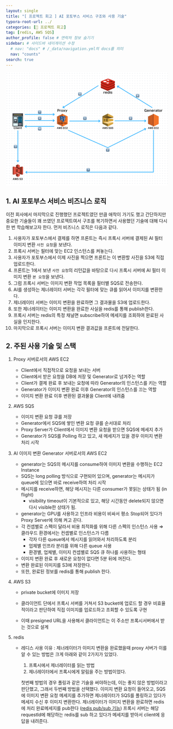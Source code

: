 ```yaml
---
layout: single
title: "[ 프로젝트 회고 ] AI 포토부스 서비스 구조와 사용 기술"
typora-root-url: ../
categories: [📌 프로젝트 회고]
tag: [redis, AWS SQS]
author_profile: false # 연락처 정보 숨기기
sidebar: # 사이드바 네이게이션 수정
  # nav: "docs" # /_data/navigation.yml의 docs를 의미
  nav: "counts"
search: true
---
```


![real-photobooth](/images/2024-09-10-photobooth-structure/real-photobooth.png)

## 1. AI 포토부스 서비스 비즈니스 로직

이전 회사에서 마지막으로 진행했던 프로젝트였던 만큼 애착이 가기도 했고 간단하지만 중요한 기술들이 꽤 쓰였던 프로젝트여서 구조를 복기하면서 사용했던 기술에 대해 다시 한 번 학습해보고자 한다. 먼저 비즈니스 로직은 다음과 같다.

1. 사용자가 포토부스에서 결제를 하면 프론트는 즉시 프록시 서버에 결제된 AI 필터 이미지 변환 `사전 요청`을 보낸다.
2. 프록시 서버는 필터에 맞는 EC2 인스턴스를 켜놓는다.
3. 사용자가 포토부스에서 이제 사진을 찍으면 프론트는 이 변환할 사진을 S3에 직접 업로드한다. 
4. 프론트는 1에서 보낸 `사전 요청`의 리턴값을 바탕으로 다시 프록시 서버에 AI 필터 이미지 변환 `본 요청`을 보낸다.
5. 그럼 프록시 서버는 이미지 변환 작업 목록을 필터별 SQS로 전송한다.
6. AI를 생성하는 제너레이터 서버는 각각 필터에 맞는 큐를 읽어서 이미지를 변환한다.
7. 제너레이터 서버는 이미지 변환을 완료하면 그 결과물을 S3에 업로드한다.
8. 또한 제너레이터는 이미지 변환을 완료한 사실을 redis를 통해 publish한다.
9. 프록시 서버는 redis의 특정 채널면 subscribe하여 메세지를 조회하여 완료된 사실을 인지한다.
10. 마지막으로 프록시 서버는 이미지 변환 결과값을 프론트에 전달한다. 



## 2. 주된 사용 기술 및 스택

1. Proxy 서버로서의 AWS EC2

   - Client에서 직접적으로 요청을 보내는 서버
   - Client에서 받은 요청을 DB에 저장 및 Generator로 넘겨주는 역할
   - Client가 결제 완료 후 보내는 요청에 따라 Generator의 인스턴스를 키는 역할
   - Generator가 이미지 변환 완료 이후 Generator의 인스턴스를 끄는 역할
   - 이미지 변환 완료 이후 변환된 결과물을 Client에 내려줌

2. AWS SQS

   - 이미지 변환 요청 큐를 저장
   - Generator에서 SQS에 쌓인 변환 요청 큐를 순서대로 처리
   - Proxy Server가 Client에서 이미지 변환 요청을 받으면 SQS에 메세지 추가
   - Generator가 SQS를 Polling 하고 있고, 새 메세지가 있을 경우 이미지 변환 처리 시작

3. AI 이미지 변환 Generator 서버로서의 AWS EC2

   - generator는 SQS의 메시지를 consume하여 이미지 변환을 수행하는 EC2 Instance
   - SQS는 long polling 방식으로 구현되어 있으며, generator는 메시지가 queue에 있으면 바로 receive하여 처리 시작
   - 메시지를 receive하면, 해당 메시지는 다른 consumer가 못읽는 상태가 됨 (in flight)
     - visibility timeout이 기본적으로 있고, 해당 시간동안 delete되지 않으면 다시 visible한 상태가 됨. 
   - generator는 GPU를 사용하고 인프라 비용이 비싸서 평소 Stop되어 있다가 Proxy Server에 의해 켜고 끈다.
   - 각 컨셉별로 스펙이 달라서 비용 최적화를 위해 다른 스펙의 인스턴스 사용 ⇒ 클라우드 환경에서는 컨셉별로 인스턴스가 다름
     - 각자 다른 queue에서 메시지를 읽어와서 처리하도록 분리
     - 업체별 인프라 분리를 위해 다른 queue 사용 
     - 환경별, 업체별, 이미지 컨셉별로 SQS 큐 하나를 사용하는 형태
   - 이미지 변환 완료 후 새로운 요청이 없다면 5분 뒤에 꺼진다.
   - 변환 완료된 이미지를 S3에 저장한다.
   - 또한, 완료된 정보를 redis를 통해 publish 한다.

4. AWS S3

   - private bucket에 이미지 저장

   - 클라이언트 단에서 프록시 서버를 거쳐서 S3 bucket에 업로드 할 경우 비효율적이라고 판단하여 직접 이미지를 업로드하고 조회할 수 있도록 구현
   - 이때 presigned URL을 사용해서 클라이언트는 이 주소만 프록시서버에서 받는 것으로 설계

5. redis

   - 레디스 사용 이유 : 제너레이터가 이미지 변환을 완료했을때 proxy 서버가 이를 알 수 있는 방법은 크게 아래와 같이 2가지가 있었다.

     1. 프록시에서 제너레이터를 읽는 방법
     2. 제너레이터에서 프록시에게 알림을 주는 방법이었다. 

     첫번째 방법의 경우 폴링과 같은 기술을 써야하는데, 이는 좋지 않은 방법이라고 판단했고, 그래서 두번째 방법을 선택했다. 이미지 변환 요청이 들어오고, SQS에 이미지 변환 요청 메세지를 추가하면 제너레이터가 SQS를 폴링하고 있다가 메세지 수신 후 이미지 변환한다. 제너레이터가 이미지 변환을 완료하면 redis에 처리 완료메세지를 pub한다 ([redis pub/sub 기능](https://lucas-owner.tistory.com/60)) 프록시 서버는 해당 requestId에 해당하는 redis를 sub 하고 있다가 메세지를 받아서 client에 응답을 내려준다.
